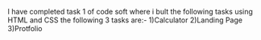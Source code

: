 I have completed task 1 of code soft where i bult the following tasks using HTML and CSS
the following 3 tasks are:-
1)Calculator
2)Landing Page
3)Protfolio
